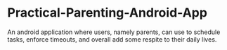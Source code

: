 # Practical-Parenting-Android-App
An android application where users, namely parents, can use to schedule tasks, enforce timeouts, and overall add some respite to their daily lives.
